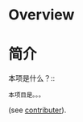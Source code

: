 Overview
===================

简介
============

本项是什么？::

    本项目是。。。

(see [contributer](02_practice.md)).
